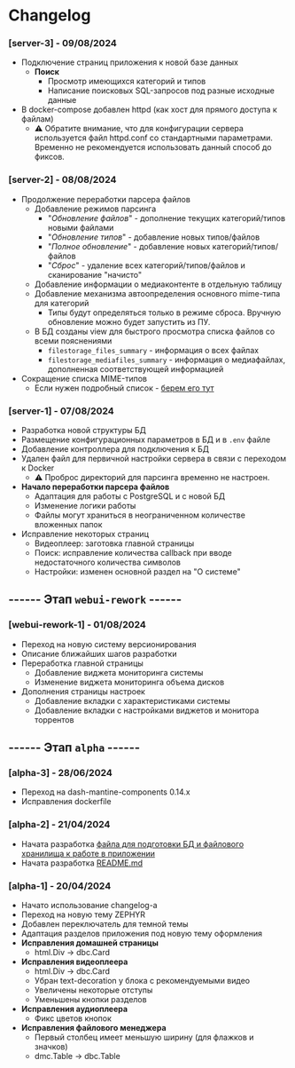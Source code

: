 # Changelog

### [server-3] - 09/08/2024
- Подключение страниц приложения к новой базе данных
    - **Поиск** 
        - Просмотр имеющихся категорий и типов
        - Написание поисковых SQL-запросов под разные исходные данные
- В docker-compose добавлен httpd (как хост для прямого доступа к файлам)
    - ⚠️ Обратите внимание, что для конфигурации сервера используется файл httpd.conf со стандартными параметрами. Временно не рекомендуется использовать данный способ до фиксов.

### [server-2] - 08/08/2024
- Продолжение переработки парсера файлов
    - Добавление режимов парсинга
        - "*Обновление файлов*" - дополнение текущих категорий/типов новыми файлами
        - "*Обновление типов*" - добавление новых типов/файлов
        - "*Полное обновление*" - добавление новых категорий/типов/файлов
        - "*Сброс*" - удаление всех категорий/типов/файлов и сканирование "начисто"
    - Добавление информации о медиаконтенте в отдельную таблицу
    - Добавление механизма автоопределения основного mime-типа для категорий
        - Типы будут определяться только в режиме сброса. Вручную обновление можно будет запустить из ПУ.
    - В БД созданы view для быстрого просмотра списка файлов со всеми пояснениями
        - `filestorage_files_summary` - информация о всех файлах
        - `filestorage_mediafiles_summary` - информация о медиафайлах, дополненная соответствующей информацией
- Сокращение списка MIME-типов
    - Если нужен подробный список - [берем его тут](https://github.com/MichaelODeli/sql_mime_types)


### [server-1] - 07/08/2024
- Разработка новой структуры БД
- Размещение конфигурационных параметров в БД и в `.env` файле
- Добавление контроллера для подключения к БД
- Удален файл для первичной настройки сервера в связи с переходом к Docker
    - ⚠️ Проброс директорий для парсинга временно не настроен.
- **Начало переработки парсера файлов**
    - Адаптация для работы с PostgreSQL и с новой БД
    - Изменение логики работы
    - Файлы могут храниться в неограниченном количестве вложенных папок
- Исправление некоторых страниц
    - Видеоплеер: заготовка главной страницы
    - Поиск: исправление количества callback при вводе недостаточного количества символов
    - Настройки: изменен основной раздел на "О системе"


## ------ Этап `webui-rework` ------
### [webui-rework-1] - 01/08/2024
- Переход на новую систему версионирования
- Описание ближайших шагов разработки
- Переработка главной страницы
    - Добавление виджета мониторинга системы
    - Изменение виджета мониторинга объема дисков
- Дополнения страницы настроек
    - Добавление вкладки с характеристиками системы
    - Добавление вкладки с настройками виджетов и монитора торрентов


## ------ Этап `alpha` ------
### [alpha-3] - 28/06/2024
- Переход на dash-mantine-components 0.14.x
- Исправления dockerfile

### [alpha-2] - 21/04/2024
- Начата разработка [файла для подготовки БД и файлового хранилища к работе в приложении](create_database_and_storage.py)
- Начата разработка [README.md](README.md)

### [alpha-1] - 20/04/2024
- Начато использование changelog-а
- Переход на новую тему ZEPHYR
- Добавлен переключатель для темной темы
- Адаптация разделов приложения под новую тему оформления
- **Исправления домашней страницы**
    - html.Div -> dbc.Card
- **Исправления видеоплеера**
    - html.Div -> dbc.Card
    - Убран text-decoration у блока с рекомендуемыми видео
    - Увеличены некоторые отступы
    - Уменьшены кнопки разделов
- **Исправления аудиоплеера**
    - Фикс цветов кнопок
- **Исправления файлового менеджера**
    - Первый столбец имеет меньшую ширину (для флажков и значков)
    - dmc.Table -> dbc.Table